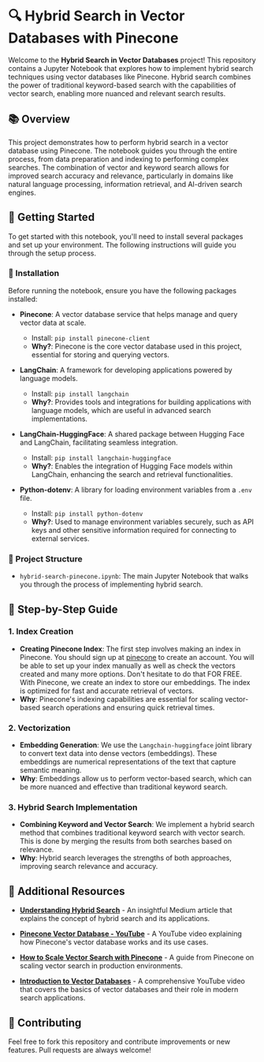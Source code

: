 # 🔍 Hybrid Search in Vector Databases with Pinecone

Welcome to the **Hybrid Search in Vector Databases** project! This repository contains a Jupyter Notebook that explores how to implement hybrid search techniques using vector databases like Pinecone. Hybrid search combines the power of traditional keyword-based search with the capabilities of vector search, enabling more nuanced and relevant search results.

## 📚 Overview

This project demonstrates how to perform hybrid search in a vector database using Pinecone. The notebook guides you through the entire process, from data preparation and indexing to performing complex searches. The combination of vector and keyword search allows for improved search accuracy and relevance, particularly in domains like natural language processing, information retrieval, and AI-driven search engines.

## 🚀 Getting Started

To get started with this notebook, you'll need to install several packages and set up your environment. The following instructions will guide you through the setup process.

### 🔧 Installation

Before running the notebook, ensure you have the following packages installed:

- **Pinecone**: A vector database service that helps manage and query vector data at scale.
  - Install: `pip install pinecone-client`
  - **Why?**: Pinecone is the core vector database used in this project, essential for storing and querying vectors.
  
- **LangChain**: A framework for developing applications powered by language models.
  - Install: `pip install langchain`
  - **Why?**: Provides tools and integrations for building applications with language models, which are useful in advanced search implementations.

- **LangChain-HuggingFace**: A shared package between Hugging Face and LangChain, facilitating seamless integration.
  - Install: `pip install langchain-huggingface`
  - **Why?**: Enables the integration of Hugging Face models within LangChain, enhancing the search and retrieval functionalities.

- **Python-dotenv**: A library for loading environment variables from a `.env` file.
  - Install: `pip install python-dotenv`
  - **Why?**: Used to manage environment variables securely, such as API keys and other sensitive information required for connecting to external services.
  
### 📂 Project Structure

- `hybrid-search-pinecone.ipynb`: The main Jupyter Notebook that walks you through the process of implementing hybrid search.

## 📝 Step-by-Step Guide

### 1. **Index Creation**
   - **Creating Pinecone Index**: The first step involves making an index in Pinecone. You should sign up at [pinecone](www.pinecone.io) to create an account. You will be able to set up your index manually as well as check the vectors created and many more options. Don't hesitate to do that FOR FREE. With Pinecone, we create an index to store our embeddings. The index is optimized for fast and accurate retrieval of vectors.
  - **Why**: Pinecone's indexing capabilities are essential for scaling vector-based search operations and ensuring quick retrieval times.

### 2. **Vectorization**
   - **Embedding Generation**: We use the `Langchain-huggingface` joint library to convert text data into dense vectors (embeddings). These embeddings are numerical representations of the text that capture semantic meaning.
   - **Why**: Embeddings allow us to perform vector-based search, which can be more nuanced and effective than traditional keyword search.

### 3. **Hybrid Search Implementation**
   - **Combining Keyword and Vector Search**: We implement a hybrid search method that combines traditional keyword search with vector search. This is done by merging the results from both searches based on relevance.
   - **Why**: Hybrid search leverages the strengths of both approaches, improving search relevance and accuracy.

## 🎥 Additional Resources

- **[Understanding Hybrid Search](https://medium.com/@michael.e.wakeham/understanding-hybrid-search-68c3c7b1568a)** - An insightful Medium article that explains the concept of hybrid search and its applications.
  
- **[Pinecone Vector Database - YouTube](https://www.youtube.com/watch?v=i3FLv-_LLhE)** - A YouTube video explaining how Pinecone's vector database works and its use cases.
  
- **[How to Scale Vector Search with Pinecone](https://www.pinecone.io/learn/vector-search-scale/)** - A guide from Pinecone on scaling vector search in production environments.

- **[Introduction to Vector Databases](https://www.youtube.com/watch?v=krTRa7_9tUA)** - A comprehensive YouTube video that covers the basics of vector databases and their role in modern search applications.

## 🎉 Contributing

Feel free to fork this repository and contribute improvements or new features. Pull requests are always welcome!

